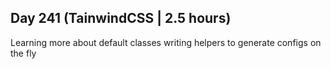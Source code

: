 ## Day 241 (TainwindCSS | 2.5 hours)

Learning more about default classes
writing helpers to generate configs on the fly
